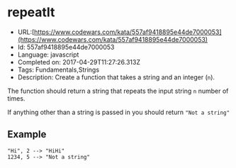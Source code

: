 # repeatIt

 - URL:[https://www.codewars.com/kata/557af9418895e44de7000053](https://www.codewars.com/kata/557af9418895e44de7000053)
 - Id: 557af9418895e44de7000053
 - Language: javascript
 - Completed on: 2017-04-29T11:27:26.313Z
 - Tags: Fundamentals,Strings
 - Description:
Create a function that takes a string and an integer (`n`).

The function should return a string that repeats the input string `n` number of times.

If anything other than a string is passed in you should return `"Not a string"`


## Example

```
"Hi", 2 --> "HiHi"
1234, 5 --> "Not a string"
```



